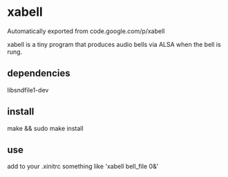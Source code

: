 # xabell
Automatically exported from code.google.com/p/xabell

xabell is a tiny program that produces audio bells via ALSA when the bell is rung.

## dependencies
  libsndfile1-dev

## install

 make && sudo make install

## use

 add to your .xinitrc something like 'xabell bell_file 0&'
